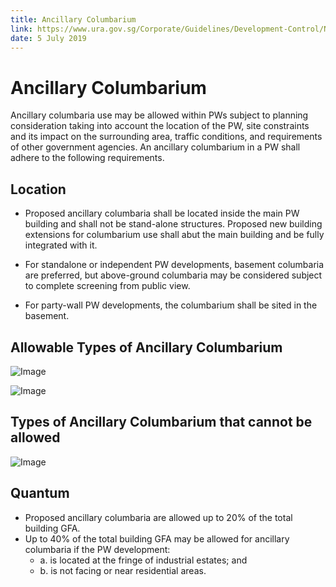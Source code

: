 ```yaml
---
title: Ancillary Columbarium
link: https://www.ura.gov.sg/Corporate/Guidelines/Development-Control/Non-Residential/PW/Ancillary-Columbarium
date: 5 July 2019
---
```


# Ancillary Columbarium

Ancillary columbaria use may be allowed within PWs subject to planning consideration taking into account the location of the PW, site constraints and its impact on the surrounding area, traffic conditions, and requirements of other government agencies. An ancillary columbarium in a PW shall adhere to the following requirements.

## Location

- Proposed ancillary columbaria shall be located inside the main PW building and shall not be stand-alone structures. Proposed new building extensions for columbarium use shall abut the main building and be fully integrated with it.

- For standalone or independent PW developments, basement columbaria are preferred, but above-ground columbaria may be considered subject to complete screening from public view.

- For party-wall PW developments, the columbarium shall be sited in the basement.

## Allowable Types of Ancillary Columbarium

![Image](https://www.ura.gov.sg/-/media/Corporate/Guidelines/Development-control/Others/PW05_Ancillary_Columbarium_A_allowed.jpg?h=100%25&w=100%25)

![Image](https://www.ura.gov.sg/-/media/Corporate/Guidelines/Development-control/Others/PW06_Ancillary_Columbarium_B_allowed.jpg?h=100%25&w=100%25)

## Types of Ancillary Columbarium that cannot be allowed

![Image](https://www.ura.gov.sg/-/media/Corporate/Guidelines/Development-control/Others/PW07_Ancillary_Columbarium_C_NOT_allowed.jpg?h=100%25&w=100%25)

## Quantum

- Proposed ancillary columbaria are allowed up to 20% of the total building GFA.
- Up to 40% of the total building GFA may be allowed for ancillary columbaria if the PW development:
  - a. is located at the fringe of industrial estates; and
  - b. is not facing or near residential areas.
